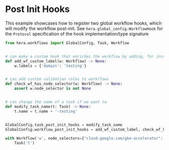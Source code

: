 # Post Init Hooks

This example showcases how to register two global workflow hooks, which will modify the workflow post-init.
See `hera.global_config.WorkflowHook` for the `Protocol` specification of the hook implementation/type signature

```python
from hera.workflows import GlobalConfig, Task, Workflow


# can make a custom hook that enriches the workflow by adding, for instance, labels or node selectors
def add_wf_custom_label(w: Workflow) -> None:
    w.labels = {'domain': 'testing'}


# can add custom validation rules to workflows
def check_wf_has_node_selector(w: Workflow) -> None:
    assert w.node_selector is not None


# can change the name of a task if we want to
def modify_task_name(t: Task) -> None:
    t.name = t.name + '-testing'


GlobalConfig.task_post_init_hooks = modify_task_name
GlobalConfig.workflow_post_init_hooks = add_wf_custom_label, check_wf_has_node_selector

with Workflow('w', node_selectors={"cloud.google.com/gke-accelerator": "nvidia-tesla-t4"}) as w:
    Task('t')
```
